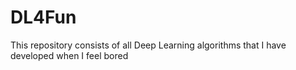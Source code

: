 # DL4Fun
This repository consists of all Deep Learning algorithms that I have developed when I feel bored
